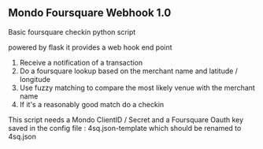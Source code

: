 ## Mondo Foursquare Webhook 1.0

Basic foursquare checkin python script

powered by flask it provides a web hook end point

1. Receive a notification of a transaction
2. Do a foursquare lookup based on the merchant name and latitude / longitude
3. Use fuzzy matching to compare the most likely venue with the merchant name
4. If it's a reasonably good match do a checkin

This script needs a Mondo ClientID / Secret and a Foursquare Oauth key
saved in the config file : 4sq.json-template which should be renamed to 4sq.json
